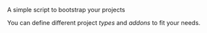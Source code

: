 A simple script to bootstrap your projects

You can define different project *types* and *addons* to fit your needs.
